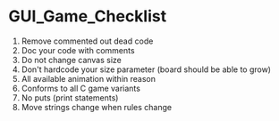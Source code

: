 GUI\_Game\_Checklist
====================

1.  Remove commented out dead code
2.  Doc your code with comments
3.  Do not change canvas size
4.  Don't hardcode your size parameter (board should be able to grow)
5.  All available animation within reason
6.  Conforms to all C game variants
7.  No puts (print statements)
8.  Move strings change when rules change

